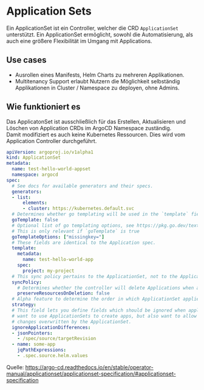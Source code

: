 # Application Sets

Ein ApplicationSet ist ein Controller, welcher die CRD `ApplicationSet` unterstützt.
Ein ApplicationSet ermöglicht, sowohl die Automatisierung, als auch eine größere Flexibilität im Umgang mit Applications.

## Use cases

- Ausrollen eines Manifests, Helm Charts zu mehreren Applikationen.
- Multitenancy Support erlaubt Nutzern die Möglichkeit selbständig Applikationen in Cluster / Namespace zu deployen, ohne Admins.

## Wie funktioniert es

Das ApplicatonSet ist ausschließlich für das Erstellen, Aktualisieren und Löschen von Application CRDs im ArgoCD Namespace
zuständig.
<br>
Damit modifiziert es auch keine Kubernetes Ressourcen. Dies wird vom Application Controller durchgeführt.

```yaml
apiVersion: argoproj.io/v1alpha1
kind: ApplicationSet
metadata:
  name: test-hello-world-appset
  namespace: argocd
spec:
  # See docs for available generators and their specs.
  generators:
  - list:
      elements:
      - cluster: https://kubernetes.default.svc
  # Determines whether go templating will be used in the `template` field below.
  goTemplate: false
  # Optional list of go templating options, see https://pkg.go.dev/text/template#Template.Option
  # This is only relevant if `goTemplate` is true
  goTemplateOptions: ["missingkey="]
  # These fields are identical to the Application spec.
  template:
    metadata:
      name: test-hello-world-app
    spec:
      project: my-project
  # This sync policy pertains to the ApplicationSet, not to the Applications it creates.
  syncPolicy:
    # Determines whether the controller will delete Applications when an ApplicationSet is deleted.
    preserveResourcesOnDeletion: false
  # Alpha feature to determine the order in which ApplicationSet applies changes.
  strategy:
  # This field lets you define fields which should be ignored when applying Application resources. This is helpful if you
  # want to use ApplicationSets to create apps, but also want to allow users to modify those apps without having their
  # changes overwritten by the ApplicationSet.
  ignoreApplicationDifferences:
  - jsonPointers:
    - /spec/source/targetRevision
  - name: some-app
    jqPathExpressions:
    - .spec.source.helm.values
```

Quelle: https://argo-cd.readthedocs.io/en/stable/operator-manual/applicationset/applicationset-specification/#applicationset-specification

